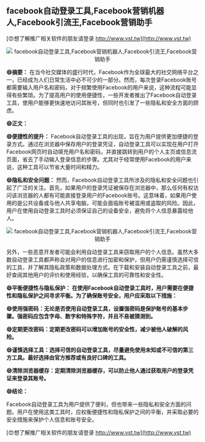 ## **facebook自动登录工具,Facebook营销机器人,Facebook引流王,Facebook营销助手**

[😍想了解推广相关软件的朋友请登录 http://www.vst.tw](http://www.vst.tw)

 <center><img src="https://vst.tw/MP4/tuiguang/png/8.png" alt="facebook自动登录工具,Facebook营销机器人,Facebook引流王,Facebook营销助手"></center>

**😄摘要：**
在当今社交媒体的盛行时代，Facebook作为全球最大的社交网络平台之一，已经成为人们日常生活中必不可少的一部分。然而，每次登录Facebook账号都需要输入用户名和密码，对于频繁使用Facebook的用户来说，这种流程可能显得有些繁琐。为了提高用户的使用便捷性，一些开发者推出了Facebook自动登录工具，使用户能够更快速地访问其账号，但同时也引发了一些隐私和安全方面的顾虑。

**😄正文：**

**😄便捷性的提升：**
Facebook自动登录工具的出现，旨在为用户提供更加便捷的登录方式。通过在浏览器中保存用户的登录凭证，自动登录工具可以实现在用户打开Facebook网页时自动填充用户名和密码，并直接跳转到用户的个人主页或信息流页面，省去了手动输入登录信息的步骤。尤其对于经常使用Facebook的用户来说，这种工具可以节省大量时间和精力。

**😄隐私和安全问题：**
然而，Facebook自动登录工具所涉及的隐私和安全问题也引起了广泛的关注。首先，如果用户的登录凭证被保存在浏览器中，那么任何有权访问该浏览器的人都有可能直接登录用户的Facebook账号。这意味着，如果用户使用的是公共设备或与他人共享电脑，可能会面临账号被滥用或盗取的风险。因此，用户在使用自动登录工具时必须保证自己的设备安全，避免将个人信息暴露给他人。

 <center><img src="https://vst.tw/MP4/tuiguang/png/1.png" alt="facebook自动登录工具,Facebook营销机器人,Facebook引流王,Facebook营销助手"></center>

另外，一些恶意开发者可能会利用自动登录工具来窃取用户的个人信息。虽然大多数自动登录工具都声称会对用户的信息进行加密和保护，但用户仍需谨慎选择可信的工具，并了解其隐私政策和数据处理方式。在下载和安装自动登录工具之前，最好查阅其他用户的评价和使用经验，以确保工具的可靠性和安全性。

**😄平衡便捷性与隐私保护： 在使用Facebook自动登录工具时，用户需要在便捷性和隐私保护之间寻求平衡。为了确保账号安全，用户应采取以下措施：**

**😄使用强密码：无论是否使用自动登录工具，设置强密码是保护账号的基本步骤。强密码应包含字母、数字和特殊字符，并且不易被猜测到。**

**😄定期更改密码：定期更改密码可以增加账号的安全性，减少被他人破解的风险。**

**😄谨慎选择工具：选择可信的自动登录工具，尽量避免使用未知或不可信的第三方工具。最好选择由官方推荐或有良好口碑的工具。**

**😄清除浏览器缓存：定期清除浏览器缓存，可以防止他人通过获取用户的登录凭证来登录其账号。**

**😄结论：**

Facebook自动登录工具为用户提供了便利，但也带来一些隐私和安全方面的问题。用户在使用这类工具时，应权衡便捷性和隐私保护之间的平衡，并采取必要的安全措施来保护个人信息和账号安全。

[😍想了解推广相关软件的朋友请登录 http://www.vst.tw](http://www.vst.tw)



